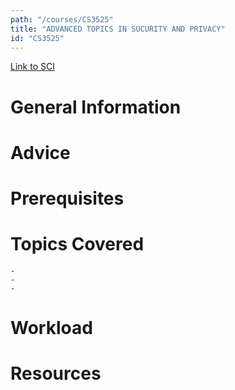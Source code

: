 ```yaml
---
path: "/courses/CS3525"
title: "ADVANCED TOPICS IN SUCURITY AND PRIVACY"
id: "CS3525"
---
```


[Link to SCI]("http://courses.sci.pitt.edu/courses/courses/view/CS-3525")

# General Information

# Advice

# Prerequisites

<!-- PREREQ_REPLACEMENT (Do not remove) -->

<!-- END PREREQ_REPLACEMENT (Do not remove) -->

# Topics Covered

    -
    -
    -

# Workload

<!-- TESTIMONIALS
# Testimonials
This gets replaced with Gatsby, its
data comes from Google Sheets for easier
editing!
-->

# Resources
